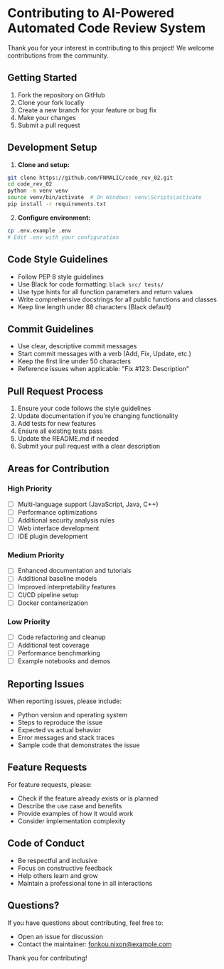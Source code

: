 # Contributing to AI-Powered Automated Code Review System

Thank you for your interest in contributing to this project! We welcome contributions from the community.

## Getting Started

1. Fork the repository on GitHub
2. Clone your fork locally
3. Create a new branch for your feature or bug fix
4. Make your changes
5. Submit a pull request

## Development Setup

1. **Clone and setup:**
```bash
git clone https://github.com/FNMALIC/code_rev_02.git
cd code_rev_02
python -m venv venv
source venv/bin/activate  # On Windows: venv\Scripts\activate
pip install -r requirements.txt
```

2. **Configure environment:**
```bash
cp .env.example .env
# Edit .env with your configuration
```

## Code Style Guidelines

- Follow PEP 8 style guidelines
- Use Black for code formatting: `black src/ tests/`
- Use type hints for all function parameters and return values
- Write comprehensive docstrings for all public functions and classes
- Keep line length under 88 characters (Black default)

## Commit Guidelines

- Use clear, descriptive commit messages
- Start commit messages with a verb (Add, Fix, Update, etc.)
- Keep the first line under 50 characters
- Reference issues when applicable: "Fix #123: Description"

## Pull Request Process

1. Ensure your code follows the style guidelines
2. Update documentation if you're changing functionality
3. Add tests for new features
4. Ensure all existing tests pass
5. Update the README.md if needed
6. Submit your pull request with a clear description

## Areas for Contribution

### High Priority
- [ ] Multi-language support (JavaScript, Java, C++)
- [ ] Performance optimizations
- [ ] Additional security analysis rules
- [ ] Web interface development
- [ ] IDE plugin development

### Medium Priority
- [ ] Enhanced documentation and tutorials
- [ ] Additional baseline models
- [ ] Improved interpretability features
- [ ] CI/CD pipeline setup
- [ ] Docker containerization

### Low Priority
- [ ] Code refactoring and cleanup
- [ ] Additional test coverage
- [ ] Performance benchmarking
- [ ] Example notebooks and demos

## Reporting Issues

When reporting issues, please include:
- Python version and operating system
- Steps to reproduce the issue
- Expected vs actual behavior
- Error messages and stack traces
- Sample code that demonstrates the issue

## Feature Requests

For feature requests, please:
- Check if the feature already exists or is planned
- Describe the use case and benefits
- Provide examples of how it would work
- Consider implementation complexity

## Code of Conduct

- Be respectful and inclusive
- Focus on constructive feedback
- Help others learn and grow
- Maintain a professional tone in all interactions

## Questions?

If you have questions about contributing, feel free to:
- Open an issue for discussion
- Contact the maintainer: fonkou.nixon@example.com

Thank you for contributing!
